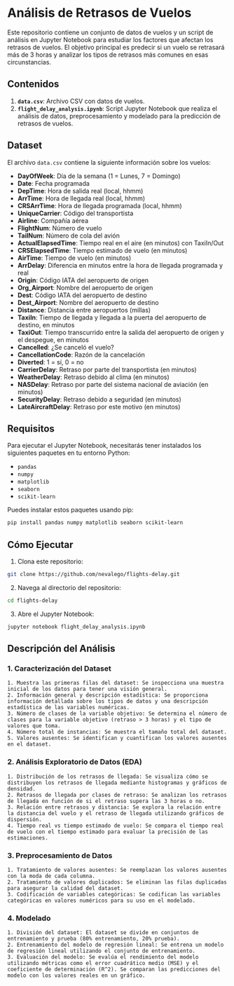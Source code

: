 # Análisis de Retrasos de Vuelos

Este repositorio contiene un conjunto de datos de vuelos y un script de análisis en Jupyter Notebook para estudiar los factores que afectan los retrasos de vuelos. El objetivo principal es predecir si un vuelo se retrasará más de 3 horas y analizar los tipos de retrasos más comunes en esas circunstancias.

## Contenidos

1. **`data.csv`**: Archivo CSV con datos de vuelos.
2. **`flight_delay_analysis.ipynb`**: Script Jupyter Notebook que realiza el análisis de datos, preprocesamiento y modelado para la predicción de retrasos de vuelos.

## Dataset

El archivo `data.csv` contiene la siguiente información sobre los vuelos:

- **DayOfWeek**: Día de la semana (1 = Lunes, 7 = Domingo)
- **Date**: Fecha programada
- **DepTime**: Hora de salida real (local, hhmm)
- **ArrTime**: Hora de llegada real (local, hhmm)
- **CRSArrTime**: Hora de llegada programada (local, hhmm)
- **UniqueCarrier**: Código del transportista
- **Airline**: Compañía aérea
- **FlightNum**: Número de vuelo
- **TailNum**: Número de cola del avión
- **ActualElapsedTime**: Tiempo real en el aire (en minutos) con TaxiIn/Out
- **CRSElapsedTime**: Tiempo estimado de vuelo (en minutos)
- **AirTime**: Tiempo de vuelo (en minutos)
- **ArrDelay**: Diferencia en minutos entre la hora de llegada programada y real
- **Origin**: Código IATA del aeropuerto de origen
- **Org_Airport**: Nombre del aeropuerto de origen
- **Dest**: Código IATA del aeropuerto de destino
- **Dest_Airport**: Nombre del aeropuerto de destino
- **Distance**: Distancia entre aeropuertos (millas)
- **TaxiIn**: Tiempo de llegada y llegada a la puerta del aeropuerto de destino, en minutos
- **TaxiOut**: Tiempo transcurrido entre la salida del aeropuerto de origen y el despegue, en minutos
- **Cancelled**: ¿Se canceló el vuelo?
- **CancellationCode**: Razón de la cancelación
- **Diverted**: 1 = sí, 0 = no
- **CarrierDelay**: Retraso por parte del transportista (en minutos)
- **WeatherDelay**: Retraso debido al clima (en minutos)
- **NASDelay**: Retraso por parte del sistema nacional de aviación (en minutos)
- **SecurityDelay**: Retraso debido a seguridad (en minutos)
- **LateAircraftDelay**: Retraso por este motivo (en minutos)

## Requisitos

Para ejecutar el Jupyter Notebook, necesitarás tener instalados los siguientes paquetes en tu entorno Python:

- `pandas`
- `numpy`
- `matplotlib`
- `seaborn`
- `scikit-learn`

Puedes instalar estos paquetes usando pip:

```bash
pip install pandas numpy matplotlib seaborn scikit-learn
```

## Cómo Ejecutar

1. Clona este repositorio:
```bash
git clone https://github.com/nevalego/flights-delay.git
```
2. Navega al directorio del repositorio:
```bash
cd flights-delay
```
3. Abre el Jupyter Notebook:
```bash
jupyter notebook flight_delay_analysis.ipynb
```

## Descripción del Análisis

### 1. Caracterización  del Dataset

    1. Muestra las primeras filas del dataset: Se inspecciona una muestra inicial de los datos para tener una visión general.
    2. Información general y descripción estadística: Se proporciona información detallada sobre los tipos de datos y una descripción estadística de las variables numéricas.
    3. Número de clases de la variable objetivo: Se determina el número de clases para la variable objetivo (retraso > 3 horas) y el tipo de valores que toma.
    4. Número total de instancias: Se muestra el tamaño total del dataset.
    5. Valores ausentes: Se identifican y cuantifican los valores ausentes en el dataset.


### 2. Análisis Exploratorio de Datos (EDA)

    1. Distribución de los retrasos de llegada: Se visualiza cómo se distribuyen los retrasos de llegada mediante histogramas y gráficos de densidad.
    2. Retrasos de llegada por clases de retraso: Se analizan los retrasos de llegada en función de si el retraso supera las 3 horas o no.
    3. Relación entre retrasos y distancia: Se explora la relación entre la distancia del vuelo y el retraso de llegada utilizando gráficos de dispersión.
    4. Tiempo real vs tiempo estimado de vuelo: Se compara el tiempo real de vuelo con el tiempo estimado para evaluar la precisión de las estimaciones.



### 3. Preprocesamiento de Datos

    1. Tratamiento de valores ausentes: Se reemplazan los valores ausentes con la moda de cada columna.
    2. Tratamiento de valores duplicados: Se eliminan las filas duplicadas para asegurar la calidad del dataset.
    3. Codificación de variables categóricas: Se codifican las variables categóricas en valores numéricos para su uso en el modelado.


### 4. Modelado

    1. División del dataset: El dataset se divide en conjuntos de entrenamiento y prueba (80% entrenamiento, 20% prueba).
    2. Entrenamiento del modelo de regresión lineal: Se entrena un modelo de regresión lineal utilizando el conjunto de entrenamiento.
    3. Evaluación del modelo: Se evalúa el rendimiento del modelo utilizando métricas como el error cuadrático medio (MSE) y el coeficiente de determinación (R^2). Se comparan las predicciones del modelo con los valores reales en un gráfico.
